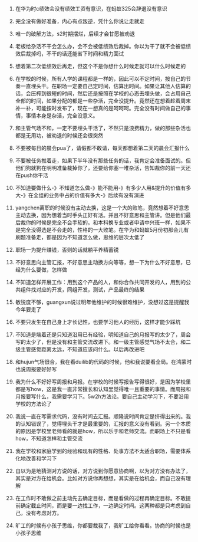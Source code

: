 1. 在华为时c绩效会没有绩效工资有意识，在蚂蚁325会辞退没有意识



2. 完全没有做好准备，内心有点叛逆，凭什么你说让走就走
2. 唯一的破解方法，s2时期摆烂，后续才会甘愿被劝退
2. 老板给杂活不干会怎么办，会不会被低绩效后裁掉。你以为干了就不会被低绩效后裁掉吗，不干的话还能省下时间和精力面试
2. 想着第二次低绩效后再走，但这个不是你想什么时候走就可以什么时候走的
2. 在学校的时候，所有人学的课程都是一样的，因此可以不定时间，按自己的节奏一直埋头干。在职场一定要自己定时间，估算出时间。如果让其他人估算的话，会压榨到很短的时间，然后还是按照在学校的心态去埋头做，会占用自己全部的时间，如果分配的都是一些杂活，完全没提升。竟然还在想着趁着周末补一补，可能按时发布了，现在一想真的是呵呵呵。完全没有时间做自己的事情，事情本身是杂活，完全没意义。
2. 和主管气场不和，一定不要埋头干活了，不然只是浪费精力，做的那些杂活也都是无用功，被劝退的时候还会很突然
2. 不要被每日的晨会pua了，请假都不敢请，每天都想着第二天的晨会汇报什么
2. 不要被任务推着走，如果下半年没有那些任务的话，我肯定会准备面试的。但他们狗就狗在明明准备裁掉你了，还要给你塞一堆杂活，告知裁你的前一天还在push你干活
2. 不知道要做什么-》不知道怎么做-》能不能用-》有多少人用&提升的价值有多大-》在全组的业务中占的价值有多大-》后续有没有演进
2. yangchen离职的时候没有主动去换，这是一个大的败笔，竟然想着不好意思主动去换，因为想着当时手头正好有活。并且不好意思和主管讲。但是他们最后裁你的时候是完全不会手软的。和本科换专业或者申请中兴班一样，如果不是完全没得选是不会走的，性格的一大败笔。在华为和蚂蚁5月份初那会儿有刷题准备走，都是因为不知道怎么做，思维的层次太低了
2. 职场一为提升赚钱，否则的话就躺平养精蓄锐
2. 不好意思向主管汇报，不好意思主动换方向等等，想一下为什么不好意思，已经为什么要做，怎样做
2. 不知道怎样开展工作：用到这个产品的人，和你合作共同开发的人，用到的公共组件找对应的开发，同组开发，测试，产品最终的结果
2. 敏锐度不够，guangxun说过明年他维护的时候很难维护，没想过这是提醒我今年要走了
2. 不要只发生在自己身上才长记性，也要学习他人的经历，这样才能少踩坑
2. 不知道是端着还是只知道沿用已有经验，明知道自己的月报写的太少了，周会写的太少了，但是没有和主管交流改进下。和一级主管感觉气场不太合，和二级主管感觉距离太远，不知道应该问什么。以后再改进吧
2. 和hujun气场很合，我在看duilib的代码的时候，他和我说要看全局。在鸿蒙时也说周报要好好写
2. 我为什么不好好写周报和月报。在学校的时候写报告写得很好，是因为学校里都是写how，这是我一直非常擅长和认知里觉得唯一且重要的事情。而周报和月报要写什么，我需要学习下。5w2h方法论。要自己主动学习下，不要沿用学校的方法论了
2. 我说一直在写需求代码，没有时间去汇报。顺隆说时间肯定是挤得出来的。我的认知错误了，觉得埋头干才是最重要的，汇报的意义没有看到。另一个本质的原因是学校里老师看的就是how，所以乐于和老师交流。而职场上不只是看how，不知道怎样和主管交流
2. 我在学校和家庭学到的经验和现有的性格、处事方法不太适合职场，需要体系化地改善和学习下
2. 自以为是地猜测对方说的话，对方说到你愿意协商啊，以为对方没有办法了，其实是对方在给机会。比如对方说你再想想，其实是在给机会，而自己没有理解
2. 在工作时不敢做之前主动先去确定目标，而是看做的过程再确定目标。不敢提前确定截止时间，而是要一边找工作，一边确定时间。这两种都是只考虑到自己，没有考虑对方。
2. 旷工的时候有小孩子思维，你都要裁我了，我旷工给你看看。协商的时候也是小孩子思维